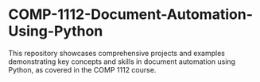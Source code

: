 # COMP-1112-Document-Automation-Using-Python
 This repository showcases comprehensive projects and examples demonstrating key concepts and skills in document automation using Python, as covered in the COMP 1112 course.
